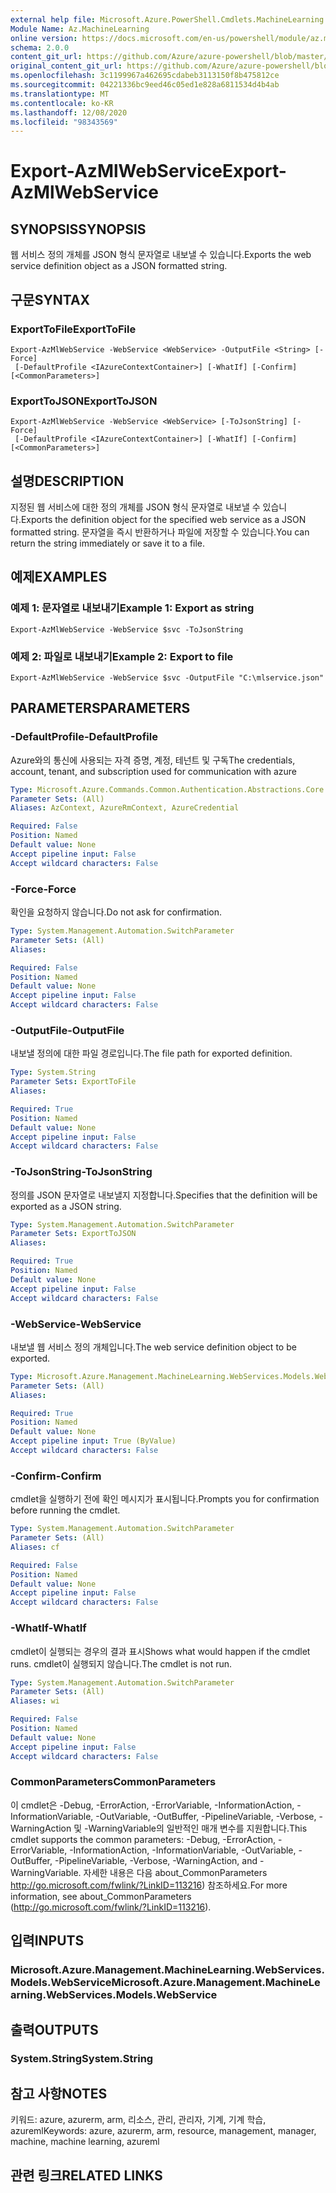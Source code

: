 ```yaml
---
external help file: Microsoft.Azure.PowerShell.Cmdlets.MachineLearning.dll-Help.xml
Module Name: Az.MachineLearning
online version: https://docs.microsoft.com/en-us/powershell/module/az.machinelearning/export-azmlwebservice
schema: 2.0.0
content_git_url: https://github.com/Azure/azure-powershell/blob/master/src/MachineLearning/MachineLearning/help/Export-AzMlWebService.md
original_content_git_url: https://github.com/Azure/azure-powershell/blob/master/src/MachineLearning/MachineLearning/help/Export-AzMlWebService.md
ms.openlocfilehash: 3c1199967a462695cdabeb3113150f8b475812ce
ms.sourcegitcommit: 04221336bc9eed46c05ed1e828a6811534d4b4ab
ms.translationtype: MT
ms.contentlocale: ko-KR
ms.lasthandoff: 12/08/2020
ms.locfileid: "98343569"
---
```

# <span data-ttu-id="9947b-101">Export-AzMlWebService</span><span class="sxs-lookup"><span data-stu-id="9947b-101">Export-AzMlWebService</span></span>

## <span data-ttu-id="9947b-102">SYNOPSIS</span><span class="sxs-lookup"><span data-stu-id="9947b-102">SYNOPSIS</span></span>
<span data-ttu-id="9947b-103">웹 서비스 정의 개체를 JSON 형식 문자열로 내보낼 수 있습니다.</span><span class="sxs-lookup"><span data-stu-id="9947b-103">Exports the web service definition object as a JSON formatted string.</span></span>

## <span data-ttu-id="9947b-104">구문</span><span class="sxs-lookup"><span data-stu-id="9947b-104">SYNTAX</span></span>

### <span data-ttu-id="9947b-105">ExportToFile</span><span class="sxs-lookup"><span data-stu-id="9947b-105">ExportToFile</span></span>
```
Export-AzMlWebService -WebService <WebService> -OutputFile <String> [-Force]
 [-DefaultProfile <IAzureContextContainer>] [-WhatIf] [-Confirm] [<CommonParameters>]
```

### <span data-ttu-id="9947b-106">ExportToJSON</span><span class="sxs-lookup"><span data-stu-id="9947b-106">ExportToJSON</span></span>
```
Export-AzMlWebService -WebService <WebService> [-ToJsonString] [-Force]
 [-DefaultProfile <IAzureContextContainer>] [-WhatIf] [-Confirm] [<CommonParameters>]
```

## <span data-ttu-id="9947b-107">설명</span><span class="sxs-lookup"><span data-stu-id="9947b-107">DESCRIPTION</span></span>
<span data-ttu-id="9947b-108">지정된 웹 서비스에 대한 정의 개체를 JSON 형식 문자열로 내보낼 수 있습니다.</span><span class="sxs-lookup"><span data-stu-id="9947b-108">Exports the definition object for the specified web service as a JSON formatted string.</span></span>
<span data-ttu-id="9947b-109">문자열을 즉시 반환하거나 파일에 저장할 수 있습니다.</span><span class="sxs-lookup"><span data-stu-id="9947b-109">You can return the string immediately or save it to a file.</span></span>

## <span data-ttu-id="9947b-110">예제</span><span class="sxs-lookup"><span data-stu-id="9947b-110">EXAMPLES</span></span>

### <span data-ttu-id="9947b-111">예제 1: 문자열로 내보내기</span><span class="sxs-lookup"><span data-stu-id="9947b-111">Example 1: Export as string</span></span>
```
Export-AzMlWebService -WebService $svc -ToJsonString
```

### <span data-ttu-id="9947b-112">예제 2: 파일로 내보내기</span><span class="sxs-lookup"><span data-stu-id="9947b-112">Example 2: Export to file</span></span>
```
Export-AzMlWebService -WebService $svc -OutputFile "C:\mlservice.json"
```

## <span data-ttu-id="9947b-113">PARAMETERS</span><span class="sxs-lookup"><span data-stu-id="9947b-113">PARAMETERS</span></span>

### <span data-ttu-id="9947b-114">-DefaultProfile</span><span class="sxs-lookup"><span data-stu-id="9947b-114">-DefaultProfile</span></span>
<span data-ttu-id="9947b-115">Azure와의 통신에 사용되는 자격 증명, 계정, 테넌트 및 구독</span><span class="sxs-lookup"><span data-stu-id="9947b-115">The credentials, account, tenant, and subscription used for communication with azure</span></span>

```yaml
Type: Microsoft.Azure.Commands.Common.Authentication.Abstractions.Core.IAzureContextContainer
Parameter Sets: (All)
Aliases: AzContext, AzureRmContext, AzureCredential

Required: False
Position: Named
Default value: None
Accept pipeline input: False
Accept wildcard characters: False
```

### <span data-ttu-id="9947b-116">-Force</span><span class="sxs-lookup"><span data-stu-id="9947b-116">-Force</span></span>
<span data-ttu-id="9947b-117">확인을 요청하지 않습니다.</span><span class="sxs-lookup"><span data-stu-id="9947b-117">Do not ask for confirmation.</span></span>

```yaml
Type: System.Management.Automation.SwitchParameter
Parameter Sets: (All)
Aliases:

Required: False
Position: Named
Default value: None
Accept pipeline input: False
Accept wildcard characters: False
```

### <span data-ttu-id="9947b-118">-OutputFile</span><span class="sxs-lookup"><span data-stu-id="9947b-118">-OutputFile</span></span>
<span data-ttu-id="9947b-119">내보낼 정의에 대한 파일 경로입니다.</span><span class="sxs-lookup"><span data-stu-id="9947b-119">The file path for exported definition.</span></span>

```yaml
Type: System.String
Parameter Sets: ExportToFile
Aliases:

Required: True
Position: Named
Default value: None
Accept pipeline input: False
Accept wildcard characters: False
```

### <span data-ttu-id="9947b-120">-ToJsonString</span><span class="sxs-lookup"><span data-stu-id="9947b-120">-ToJsonString</span></span>
<span data-ttu-id="9947b-121">정의를 JSON 문자열로 내보낼지 지정합니다.</span><span class="sxs-lookup"><span data-stu-id="9947b-121">Specifies that the definition will be exported as a JSON string.</span></span>

```yaml
Type: System.Management.Automation.SwitchParameter
Parameter Sets: ExportToJSON
Aliases:

Required: True
Position: Named
Default value: None
Accept pipeline input: False
Accept wildcard characters: False
```

### <span data-ttu-id="9947b-122">-WebService</span><span class="sxs-lookup"><span data-stu-id="9947b-122">-WebService</span></span>
<span data-ttu-id="9947b-123">내보낼 웹 서비스 정의 개체입니다.</span><span class="sxs-lookup"><span data-stu-id="9947b-123">The web service definition object to be exported.</span></span>

```yaml
Type: Microsoft.Azure.Management.MachineLearning.WebServices.Models.WebService
Parameter Sets: (All)
Aliases:

Required: True
Position: Named
Default value: None
Accept pipeline input: True (ByValue)
Accept wildcard characters: False
```

### <span data-ttu-id="9947b-124">-Confirm</span><span class="sxs-lookup"><span data-stu-id="9947b-124">-Confirm</span></span>
<span data-ttu-id="9947b-125">cmdlet을 실행하기 전에 확인 메시지가 표시됩니다.</span><span class="sxs-lookup"><span data-stu-id="9947b-125">Prompts you for confirmation before running the cmdlet.</span></span>

```yaml
Type: System.Management.Automation.SwitchParameter
Parameter Sets: (All)
Aliases: cf

Required: False
Position: Named
Default value: None
Accept pipeline input: False
Accept wildcard characters: False
```

### <span data-ttu-id="9947b-126">-WhatIf</span><span class="sxs-lookup"><span data-stu-id="9947b-126">-WhatIf</span></span>
<span data-ttu-id="9947b-127">cmdlet이 실행되는 경우의 결과 표시</span><span class="sxs-lookup"><span data-stu-id="9947b-127">Shows what would happen if the cmdlet runs.</span></span>
<span data-ttu-id="9947b-128">cmdlet이 실행되지 않습니다.</span><span class="sxs-lookup"><span data-stu-id="9947b-128">The cmdlet is not run.</span></span>

```yaml
Type: System.Management.Automation.SwitchParameter
Parameter Sets: (All)
Aliases: wi

Required: False
Position: Named
Default value: None
Accept pipeline input: False
Accept wildcard characters: False
```

### <span data-ttu-id="9947b-129">CommonParameters</span><span class="sxs-lookup"><span data-stu-id="9947b-129">CommonParameters</span></span>
<span data-ttu-id="9947b-130">이 cmdlet은 -Debug, -ErrorAction, -ErrorVariable, -InformationAction, -InformationVariable, -OutVariable, -OutBuffer, -PipelineVariable, -Verbose, -WarningAction 및 -WarningVariable의 일반적인 매개 변수를 지원합니다.</span><span class="sxs-lookup"><span data-stu-id="9947b-130">This cmdlet supports the common parameters: -Debug, -ErrorAction, -ErrorVariable, -InformationAction, -InformationVariable, -OutVariable, -OutBuffer, -PipelineVariable, -Verbose, -WarningAction, and -WarningVariable.</span></span> <span data-ttu-id="9947b-131">자세한 내용은 다음 about_CommonParameters http://go.microsoft.com/fwlink/?LinkID=113216) 참조하세요.</span><span class="sxs-lookup"><span data-stu-id="9947b-131">For more information, see about_CommonParameters (http://go.microsoft.com/fwlink/?LinkID=113216).</span></span>

## <span data-ttu-id="9947b-132">입력</span><span class="sxs-lookup"><span data-stu-id="9947b-132">INPUTS</span></span>

### <span data-ttu-id="9947b-133">Microsoft.Azure.Management.MachineLearning.WebServices.Models.WebService</span><span class="sxs-lookup"><span data-stu-id="9947b-133">Microsoft.Azure.Management.MachineLearning.WebServices.Models.WebService</span></span>

## <span data-ttu-id="9947b-134">출력</span><span class="sxs-lookup"><span data-stu-id="9947b-134">OUTPUTS</span></span>

### <span data-ttu-id="9947b-135">System.String</span><span class="sxs-lookup"><span data-stu-id="9947b-135">System.String</span></span>

## <span data-ttu-id="9947b-136">참고 사항</span><span class="sxs-lookup"><span data-stu-id="9947b-136">NOTES</span></span>
<span data-ttu-id="9947b-137">키워드: azure, azurerm, arm, 리소스, 관리, 관리자, 기계, 기계 학습, azureml</span><span class="sxs-lookup"><span data-stu-id="9947b-137">Keywords: azure, azurerm, arm, resource, management, manager, machine, machine learning, azureml</span></span>

## <span data-ttu-id="9947b-138">관련 링크</span><span class="sxs-lookup"><span data-stu-id="9947b-138">RELATED LINKS</span></span>

